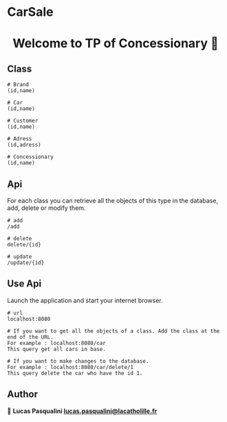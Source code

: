 # CarSale

<h1 align="center">Welcome to TP of Concessionary 👋</h1>

## Class

```
# Brand
(id,name)

# Car
(id,name)

# Customer
(id,name)

# Adress
(id,adress)

# Concessionary
(id,name)
```

## Api  
For each class you can retrieve all the objects of this type in the database, add, delete or modify them.
```
# add
/add

# delete
delete/{id}

# update
/update/{id}
```

## Use Api  
Launch the application and start your internet browser.
```
# url
localhost:8080

# If you want to get all the objects of a class. Add the class at the end of the URL.
For example : localhost:8080/car
This query get all cars in base.  

# If you want to make changes to the database.
For example : localhost:8080/car/delete/1
This query delete the car who have the id 1.
```

## Author

👤 **Lucas Pasqualini <lucas.pasqualini@lacatholille.fr>**

